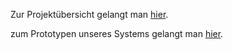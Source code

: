 Zur Projektübersicht gelangt man [hier](https://github.com/lamirkha/EPWS2223_Osaj_Sabetnia_Amir_Khanian/wiki).

zum Prototypen unseres Systems gelangt man [hier](https://github.com/lamirkha/EPWS2223_Osaj_Sabetnia_Amir_Khanian/tree/main/Code).
